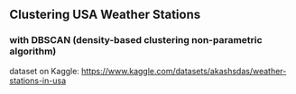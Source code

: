 ## Clustering USA Weather Stations
### with DBSCAN (density-based clustering non-parametric algorithm)
dataset on Kaggle: https://www.kaggle.com/datasets/akashsdas/weather-stations-in-usa